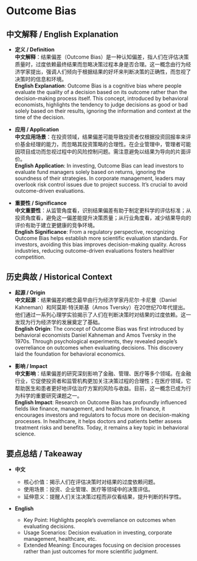 # Outcome Bias

## 中文解释 / English Explanation

* **定义 / Definition**  
  **中文解释**：结果偏差（Outcome Bias）是一种认知偏差，指人们在评估决策质量时，过度依赖最终结果而忽略决策过程本身是否合理。这一概念由行为经济学家提出，强调人们倾向于根据结果的好坏来判断决策的正确性，而忽视了决策时的信息和环境。  
  **English Explanation**: Outcome Bias is a cognitive bias where people evaluate the quality of a decision based on its outcome rather than the decision-making process itself. This concept, introduced by behavioral economists, highlights the tendency to judge decisions as good or bad solely based on their results, ignoring the information and context at the time of the decision.

* **应用 / Application**  
  **中文应用场景**：在投资领域，结果偏差可能导致投资者仅根据投资回报率来评价基金经理的能力，而忽略其投资策略的合理性。在企业管理中，管理者可能因项目成功而忽视过程中的风险控制问题。需注意避免以结果为导向的片面评价。  
  **English Application**: In investing, Outcome Bias can lead investors to evaluate fund managers solely based on returns, ignoring the soundness of their strategies. In corporate management, leaders may overlook risk control issues due to project success. It’s crucial to avoid outcome-driven evaluations.

* **重要性 / Significance**  
  **中文重要性**：从监管角度看，识别结果偏差有助于制定更科学的评估标准；从投资角度看，避免这一偏差能提升决策质量；从行业角度看，减少结果导向的评价有助于建立更健康的竞争环境。  
  **English Significance**: From a regulatory perspective, recognizing Outcome Bias helps establish more scientific evaluation standards. For investors, avoiding this bias improves decision-making quality. Across industries, reducing outcome-driven evaluations fosters healthier competition.

## 历史典故 / Historical Context

* **起源 / Origin**  
  **中文起源**：结果偏差的概念最早由行为经济学家丹尼尔·卡尼曼（Daniel Kahneman）和阿莫斯·特沃斯基（Amos Tversky）在20世纪70年代提出。他们通过一系列心理学实验揭示了人们在判断决策时对结果的过度依赖。这一发现为行为经济学的发展奠定了基础。  
  **English Origin**: The concept of Outcome Bias was first introduced by behavioral economists Daniel Kahneman and Amos Tversky in the 1970s. Through psychological experiments, they revealed people’s overreliance on outcomes when evaluating decisions. This discovery laid the foundation for behavioral economics.

* **影响 / Impact**  
  **中文影响**：结果偏差的研究深刻影响了金融、管理、医疗等多个领域。在金融行业，它促使投资者和监管机构更加关注决策过程的合理性；在医疗领域，它帮助医生和患者更好地评估治疗方案的风险与收益。目前，这一概念已成为行为科学的重要研究课题之一。  
  **English Impact**: Research on Outcome Bias has profoundly influenced fields like finance, management, and healthcare. In finance, it encourages investors and regulators to focus more on decision-making processes. In healthcare, it helps doctors and patients better assess treatment risks and benefits. Today, it remains a key topic in behavioral science.

## 要点总结 / Takeaway

* **中文**  
  - 核心价值：揭示人们在评估决策时对结果的过度依赖问题。  
  - 使用场景：投资、企业管理、医疗等领域中的决策评估。  
  - 延伸意义：提醒人们关注决策过程而非仅看结果，提升判断的科学性。

* **English**  
  - Key Point: Highlights people’s overreliance on outcomes when evaluating decisions.  
  - Usage Scenarios: Decision evaluation in investing, corporate management, healthcare, etc.  
  - Extended Meaning: Encourages focusing on decision processes rather than just outcomes for more scientific judgment.